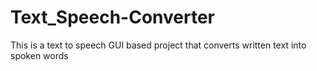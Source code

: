 # Text_Speech-Converter
This is a text to speech GUI based project that converts written text into spoken words
